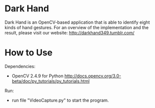 # Dark Hand
Dark Hand is an OpenCV-based application that is able to identify eight kinds of hand gestures. 
For an overview of the implementation and the result, please visit our website: http://darkhand349.tumblr.com/

# How to Use
Dependencies: 
 - OpenCV 2.4.9 for Python http://docs.opencv.org/3.0-beta/doc/py_tutorials/py_tutorials.html

Run:
 - run file "VideoCapture.py" to start the program. 

